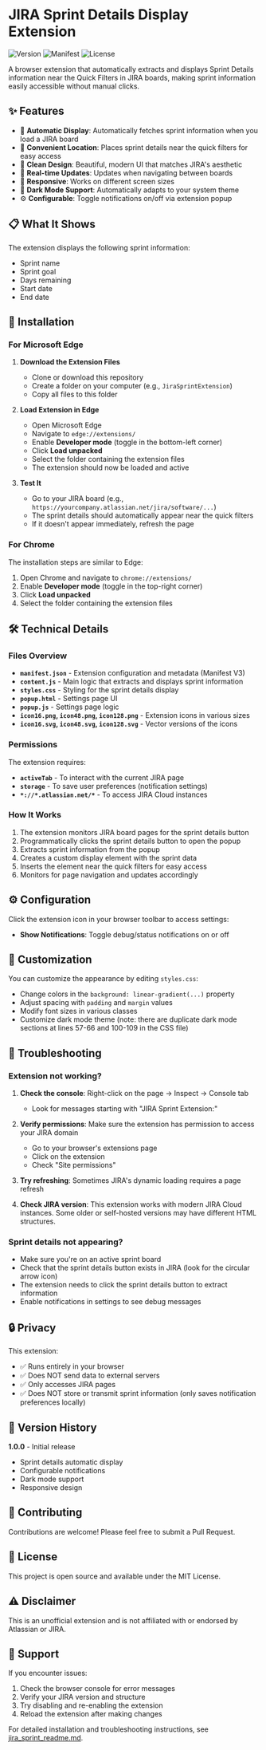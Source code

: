 # JIRA Sprint Details Display Extension

![Version](https://img.shields.io/badge/version-1.0.0-blue)
![Manifest](https://img.shields.io/badge/manifest-v3-green)
![License](https://img.shields.io/badge/license-MIT-orange)

A browser extension that automatically extracts and displays Sprint Details information near the Quick Filters in JIRA boards, making sprint information easily accessible without manual clicks.

## ✨ Features

- 🚀 **Automatic Display**: Automatically fetches sprint information when you load a JIRA board
- 📍 **Convenient Location**: Places sprint details near the quick filters for easy access
- 🎨 **Clean Design**: Beautiful, modern UI that matches JIRA's aesthetic
- 🔄 **Real-time Updates**: Updates when navigating between boards
- 📱 **Responsive**: Works on different screen sizes
- 🌙 **Dark Mode Support**: Automatically adapts to your system theme
- ⚙️ **Configurable**: Toggle notifications on/off via extension popup

## 📋 What It Shows

The extension displays the following sprint information:

- Sprint name
- Sprint goal
- Days remaining
- Start date
- End date

## 🚀 Installation

### For Microsoft Edge

1. **Download the Extension Files**
   - Clone or download this repository
   - Create a folder on your computer (e.g., `JiraSprintExtension`)
   - Copy all files to this folder

2. **Load Extension in Edge**
   - Open Microsoft Edge
   - Navigate to `edge://extensions/`
   - Enable **Developer mode** (toggle in the bottom-left corner)
   - Click **Load unpacked**
   - Select the folder containing the extension files
   - The extension should now be loaded and active

3. **Test It**
   - Go to your JIRA board (e.g., `https://yourcompany.atlassian.net/jira/software/...`)
   - The sprint details should automatically appear near the quick filters
   - If it doesn't appear immediately, refresh the page

### For Chrome

The installation steps are similar to Edge:

1. Open Chrome and navigate to `chrome://extensions/`
2. Enable **Developer mode** (toggle in the top-right corner)
3. Click **Load unpacked**
4. Select the folder containing the extension files

## 🛠️ Technical Details

### Files Overview

- **`manifest.json`** - Extension configuration and metadata (Manifest V3)
- **`content.js`** - Main logic that extracts and displays sprint information
- **`styles.css`** - Styling for the sprint details display
- **`popup.html`** - Settings page UI
- **`popup.js`** - Settings page logic
- **`icon16.png`, `icon48.png`, `icon128.png`** - Extension icons in various sizes
- **`icon16.svg`, `icon48.svg`, `icon128.svg`** - Vector versions of the icons

### Permissions

The extension requires:
- **`activeTab`** - To interact with the current JIRA page
- **`storage`** - To save user preferences (notification settings)
- **`*://*.atlassian.net/*`** - To access JIRA Cloud instances

### How It Works

1. The extension monitors JIRA board pages for the sprint details button
2. Programmatically clicks the sprint details button to open the popup
3. Extracts sprint information from the popup
4. Creates a custom display element with the sprint data
5. Inserts the element near the quick filters for easy access
6. Monitors for page navigation and updates accordingly

## ⚙️ Configuration

Click the extension icon in your browser toolbar to access settings:

- **Show Notifications**: Toggle debug/status notifications on or off

## 🎨 Customization

You can customize the appearance by editing `styles.css`:

- Change colors in the `background: linear-gradient(...)` property
- Adjust spacing with `padding` and `margin` values
- Modify font sizes in various classes
- Customize dark mode theme (note: there are duplicate dark mode sections at lines 57-66 and 100-109 in the CSS file)

## 🐛 Troubleshooting

### Extension not working?

1. **Check the console**: Right-click on the page → Inspect → Console tab
   - Look for messages starting with "JIRA Sprint Extension:"

2. **Verify permissions**: Make sure the extension has permission to access your JIRA domain
   - Go to your browser's extensions page
   - Click on the extension
   - Check "Site permissions"

3. **Try refreshing**: Sometimes JIRA's dynamic loading requires a page refresh

4. **Check JIRA version**: This extension works with modern JIRA Cloud instances. Some older or self-hosted versions may have different HTML structures.

### Sprint details not appearing?

- Make sure you're on an active sprint board
- Check that the sprint details button exists in JIRA (look for the circular arrow icon)
- The extension needs to click the sprint details button to extract information
- Enable notifications in settings to see debug messages

## 🔒 Privacy

This extension:
- ✅ Runs entirely in your browser
- ✅ Does NOT send data to external servers
- ✅ Only accesses JIRA pages
- ✅ Does NOT store or transmit sprint information (only saves notification preferences locally)

## 📝 Version History

**1.0.0** - Initial release
- Sprint details automatic display
- Configurable notifications
- Dark mode support
- Responsive design

## 🤝 Contributing

Contributions are welcome! Please feel free to submit a Pull Request.

## 📄 License

This project is open source and available under the MIT License.

## ⚠️ Disclaimer

This is an unofficial extension and is not affiliated with or endorsed by Atlassian or JIRA.

## 🙋 Support

If you encounter issues:

1. Check the browser console for error messages
2. Verify your JIRA version and structure
3. Try disabling and re-enabling the extension
4. Reload the extension after making changes

For detailed installation and troubleshooting instructions, see [jira_sprint_readme.md](jira_sprint_readme.md).
